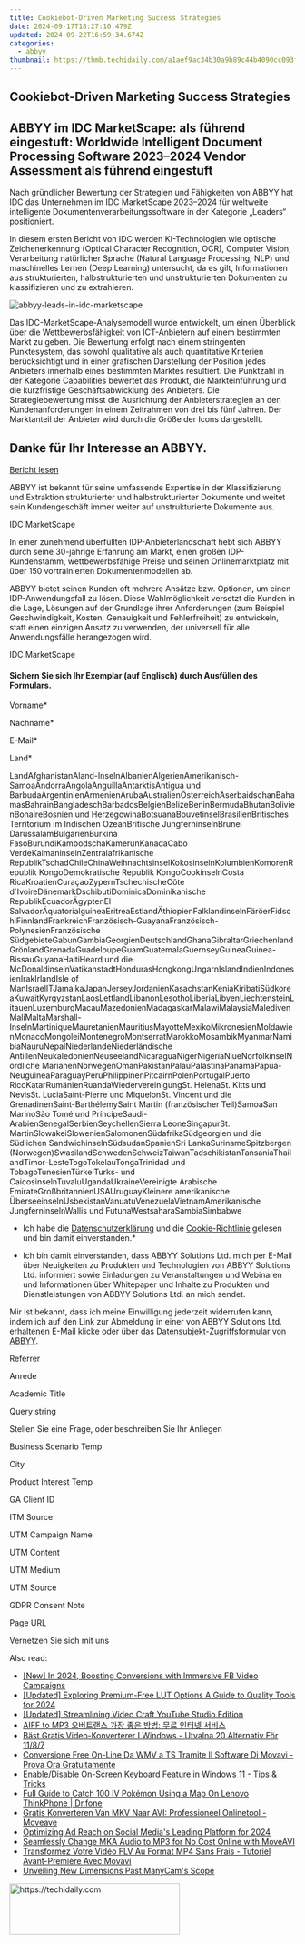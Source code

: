 ```yaml
---
title: Cookiebot-Driven Marketing Success Strategies
date: 2024-09-17T18:27:10.479Z
updated: 2024-09-22T16:59:34.674Z
categories:
  - abbyy
thumbnail: https://thmb.techidaily.com/a1aef9ac34b30a9b89c44b4090cc093f70a661d81b3d63d1adb081d4443463d3.jpg
---
```


## Cookiebot-Driven Marketing Success Strategies

## ABBYY im IDC MarketScape: als führend eingestuft: Worldwide Intelligent Document Processing Software 2023–2024 Vendor Assessment als führend eingestuft 

Nach gründlicher Bewertung der Strategien und Fähigkeiten von ABBYY hat IDC das Unternehmen im IDC MarketScape 2023–2024 für weltweite intelligente Dokumentenverarbeitungssoftware in der Kategorie „Leaders“ positioniert. 

In diesem ersten Bericht von IDC werden KI-Technologien wie optische Zeichenerkennung (Optical Character Recognition, OCR), Computer Vision, Verarbeitung natürlicher Sprache (Natural Language Processing, NLP) und maschinelles Lernen (Deep Learning) untersucht, da es gilt, Informationen aus strukturierten, halbstrukturierten und unstrukturierten Dokumenten zu klassifizieren und zu extrahieren. 

![abbyy-leads-in-idc-marketscape](https://content.abbyy.com/-/media/project/abbyy/abbyy/insights/resource-center/content-images/abbyy-leads-in-idc-marketscape-pic.png?h=704&w=800)

Das IDC-MarketScape-Analysemodell wurde entwickelt, um einen Überblick über die Wettbewerbsfähigkeit von ICT-Anbietern auf einem bestimmten Markt zu geben. Die Bewertung erfolgt nach einem stringenten Punktesystem, das sowohl qualitative als auch quantitative Kriterien berücksichtigt und in einer grafischen Darstellung der Position jedes Anbieters innerhalb eines bestimmten Marktes resultiert. Die Punktzahl in der Kategorie Capabilities bewertet das Produkt, die Markteinführung und die kurzfristige Geschäftsabwicklung des Anbieters. Die Strategiebewertung misst die Ausrichtung der Anbieterstrategien an den Kundenanforderungen in einem Zeitrahmen von drei bis fünf Jahren. Der Marktanteil der Anbieter wird durch die Größe der Icons dargestellt. 

## Danke für Ihr Interesse an ABBYY. 

[Bericht lesen](https://global.abbyy.com/hubfs/documents/content/IDC-MarketScape-Worldwide-Intelligent-Document-Processing-Software-2023-2024-Vendor-Assessment.pdf "Read the report") 

ABBYY ist bekannt für seine umfassende Expertise in der Klassifizierung und Extraktion strukturierter und halbstrukturierter Dokumente und weitet sein Kundengeschäft immer weiter auf unstrukturierte Dokumente aus. 

IDC MarketScape

In einer zunehmend überfüllten IDP-Anbieterlandschaft hebt sich ABBYY durch seine 30-jährige Erfahrung am Markt, einen großen IDP-Kundenstamm, wettbewerbsfähige Preise und seinen Onlinemarktplatz mit über 150 vortrainierten Dokumentenmodellen ab. 

ABBYY bietet seinen Kunden oft mehrere Ansätze bzw. Optionen, um einen IDP-Anwendungsfall zu lösen. Diese Wahlmöglichkeit versetzt die Kunden in die Lage, Lösungen auf der Grundlage ihrer Anforderungen (zum Beispiel Geschwindigkeit, Kosten, Genauigkeit und Fehlerfreiheit) zu entwickeln, statt einen einzigen Ansatz zu verwenden, der universell für alle Anwendungsfälle herangezogen wird. 

IDC MarketScape

#### Sichern Sie sich Ihr Exemplar (auf Englisch) durch Ausfüllen des Formulars.

Vorname\*

Nachname\*

E-Mail\*

Land\*

LandAfghanistanAland-InselnAlbanienAlgerienAmerikanisch-SamoaAndorraAngolaAnguillaAntarktisAntigua und BarbudaArgentinienArmenienArubaAustralienÖsterreichAserbaidschanBahamasBahrainBangladeschBarbadosBelgienBelizeBeninBermudaBhutanBolivienBonaireBosnien und HerzegowinaBotsuanaBouvetinselBrasilienBritisches Territorium im Indischen OzeanBritische JungferninselnBrunei DarussalamBulgarienBurkina FasoBurundiKambodschaKamerunKanadaCabo VerdeKaimaninselnZentralafrikanische RepublikTschadChileChinaWeihnachtsinselKokosinselnKolumbienKomorenRepublik KongoDemokratische Republik KongoCookinselnCosta RicaKroatienCuraçaoZypernTschechischeCôte d\`IvoireDänemarkDschibutiDominicaDominikanische RepublikEcuadorÄgyptenEl SalvadorÄquatorialguineaEritreaEstlandÄthiopienFalklandinselnFäröerFidschiFinnlandFrankreichFranzösisch-GuayanaFranzösisch-PolynesienFranzösische SüdgebieteGabunGambiaGeorgienDeutschlandGhanaGibraltarGriechenlandGrönlandGrenadaGuadeloupeGuamGuatemalaGuernseyGuineaGuinea-BissauGuyanaHaitiHeard und die McDonaldinselnVatikanstadtHondurasHongkongUngarnIslandIndienIndonesienIrakIrlandIsle of ManIsraelITJamaikaJapanJerseyJordanienKasachstanKeniaKiribatiSüdkoreaKuwaitKyrgyzstanLaosLettlandLibanonLesothoLiberiaLibyenLiechtensteinLitauenLuxemburgMacauMazedonienMadagaskarMalawiMalaysiaMaledivenMaliMaltaMarshall-InselnMartiniqueMauretanienMauritiusMayotteMexikoMikronesienMoldawienMonacoMongoleiMontenegroMontserratMarokkoMosambikMyanmarNamibiaNauruNepalNiederlandeNiederländische AntillenNeukaledonienNeuseelandNicaraguaNigerNigeriaNiueNorfolkinselNördliche MarianenNorwegenOmanPakistanPalauPalästinaPanamaPapua-NeuguineaParaguayPeruPhilippinenPitcairnPolenPortugalPuerto RicoKatarRumänienRuandaWiedervereinigungSt. HelenaSt. Kitts und NevisSt. LuciaSaint-Pierre und MiquelonSt. Vincent und die GrenadinenSaint-BarthélemySaint Martin (französischer Teil)SamoaSan MarinoSão Tomé und PríncipeSaudi-ArabienSenegalSerbienSeychellenSierra LeoneSingapurSt. MartinSlowakeiSlowenienSalomonenSüdafrikaSüdgeorgien und die Südlichen SandwichinselnSüdsudanSpanienSri LankaSurinameSpitzbergen (Norwegen)SwasilandSchwedenSchweizTaiwanTadschikistanTansaniaThailandTimor-LesteTogoTokelauTongaTrinidad und TobagoTunesienTürkeiTurks- und CaicosinselnTuvaluUgandaUkraineVereinigte Arabische EmirateGroßbritannienUSAUruguayKleinere amerikanische ÜberseeinselnUsbekistanVanuatuVenezuelaVietnamAmerikanische JungferninselnWallis und FutunaWestsaharaSambiaSimbabwe

* Ich habe die [Datenschutzerklärung](https://tools.techidaily.com/abbyy/products/) und die [Cookie-Richtlinie](https://tools.techidaily.com/abbyy/products/) gelesen und bin damit einverstanden.\*

* Ich bin damit einverstanden, dass ABBYY Solutions Ltd. mich per E-Mail über Neuigkeiten zu Produkten und Technologien von ABBYY Solutions Ltd. informiert sowie Einladungen zu Veranstaltungen und Webinaren und Informationen über Whitepaper und Inhalte zu Produkten und Dienstleistungen von ABBYY Solutions Ltd. an mich sendet.  
    
Mir ist bekannt, dass ich meine Einwilligung jederzeit widerrufen kann, indem ich auf den Link zur Abmeldung in einer von ABBYY Solutions Ltd. erhaltenen E-Mail klicke oder über das [Datensubjekt-Zugriffsformular von ABBYY](https://tools.techidaily.com/abbyy/products/).

Referrer

Anrede

Academic Title

Query string

Stellen Sie eine Frage, oder beschreiben Sie Ihr Anliegen

Business Scenario Temp

City

Product Interest Temp

GA Client ID

ITM Source

UTM Campaign Name

UTM Content

UTM Medium

UTM Source

GDPR Consent Note

Page URL

Vernetzen Sie sich mit uns

<ins class="adsbygoogle"
     style="display:block"
     data-ad-format="autorelaxed"
     data-ad-client="ca-pub-7571918770474297"
     data-ad-slot="1223367746"></ins>

<ins class="adsbygoogle"
     style="display:block"
     data-ad-client="ca-pub-7571918770474297"
     data-ad-slot="8358498916"
     data-ad-format="auto"
     data-full-width-responsive="true"></ins>

<span class="atpl-alsoreadstyle">Also read:</span>
<div><ul>
<li><a href="https://facebook-videos.techidaily.com/new-in-2024-boosting-conversions-with-immersive-fb-video-campaigns/"><u>[New] In 2024, Boosting Conversions with Immersive FB Video Campaigns</u></a></li>
<li><a href="https://fox-friendly.techidaily.com/updated-exploring-premium-free-lut-options-a-guide-to-quality-tools-for-2024/"><u>[Updated] Exploring Premium-Free LUT Options A Guide to Quality Tools for 2024</u></a></li>
<li><a href="https://facebook-record-videos.techidaily.com/updated-streamlining-video-craft-youtube-studio-edition/"><u>[Updated] Streamlining Video Craft YouTube Studio Edition</u></a></li>
<li><a href="https://techtrends.techidaily.com/aiff-to-mp3/"><u>AIFF to MP3 오버트랜스 가장 좋은 방법: 무료 인터넷 서비스</u></a></li>
<li><a href="https://some-tips.techidaily.com/bast-gratis-video-konverterer-i-windows-utvalna-20-alternativ-for-1187/"><u>Bäst Gratis Video-Konverterer I Windows - Utvalna 20 Alternativ För 11/8/7</u></a></li>
<li><a href="https://some-tips.techidaily.com/conversione-free-on-line-da-wmv-a-ts-tramite-il-software-di-movavi-prova-ora-gratuitamente/"><u>Conversione Free On-Line Da WMV a TS Tramite Il Software Di Movavi - Prova Ora Gratuitamente</u></a></li>
<li><a href="https://tech-recovery.techidaily.com/enabledisable-on-screen-keyboard-feature-in-windows-11-tips-and-tricks/"><u>Enable/Disable On-Screen Keyboard Feature in Windows 11 - Tips & Tricks</u></a></li>
<li><a href="https://android-pokemon-go.techidaily.com/full-guide-to-catch-100-iv-pokemon-using-a-map-on-lenovo-thinkphone-drfone-by-drfone-virtual-android/"><u>Full Guide to Catch 100 IV Pokémon Using a Map On Lenovo ThinkPhone | Dr.fone</u></a></li>
<li><a href="https://some-tips.techidaily.com/gratis-konverteren-van-mkv-naar-avi-professioneel-onlinetool-moveave/"><u>Gratis Konverteren Van MKV Naar AVI: Professioneel Onlinetool - Moveave</u></a></li>
<li><a href="https://twitter-clips.techidaily.com/optimizing-ad-reach-on-social-medias-leading-platform-for-2024/"><u>Optimizing Ad Reach on Social Media's Leading Platform for 2024</u></a></li>
<li><a href="https://some-tips.techidaily.com/seamlessly-change-mka-audio-to-mp3-for-no-cost-online-with-moveavi/"><u>Seamlessly Change MKA Audio to MP3 for No Cost Online with MoveAVI</u></a></li>
<li><a href="https://some-tips.techidaily.com/transformez-votre-video-flv-au-format-mp4-sans-frais-tutoriel-avant-premiere-avec-movavi/"><u>Transformez Votre Vidéo FLV Au Format MP4 Sans Frais - Tutoriel Avant-Première Avec Movavi</u></a></li>
<li><a href="https://screen-capture.techidaily.com/unveiling-new-dimensions-past-manycams-scope/"><u>Unveiling New Dimensions Past ManyCam's Scope</u></a></li>
</ul></div>

<!-- affiliate ads begin -->
<a href="https://aligracehair.sjv.io/c/5597632/1925565/19272" target="_top" id="1925565">
  <img src="//a.impactradius-go.com/display-ad/19272-1925565" border="0" alt="https://techidaily.com" width="300" height="90"/>
</a>
<img height="0" width="0" src="https://aligracehair.sjv.io/i/5597632/1925565/19272" style="position:absolute;visibility:hidden;" border="0" />
<!-- affiliate ads end -->

